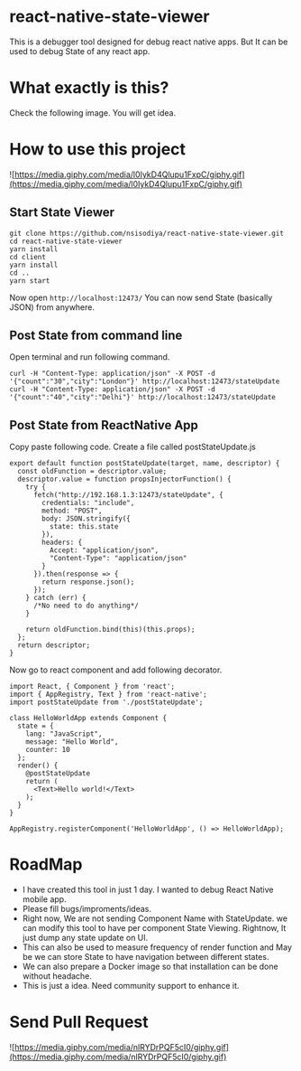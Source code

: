 # react-native-state-viewer
This is a debugger tool designed for debug react native apps. But It can be used to debug State of any react app.

# What exactly is this?

Check the following image. You will get idea.

# How to use this project
![https://media.giphy.com/media/l0IykD4Qlupu1FxpC/giphy.gif](https://media.giphy.com/media/l0IykD4Qlupu1FxpC/giphy.gif)
## Start State Viewer
```
git clone https://github.com/nsisodiya/react-native-state-viewer.git
cd react-native-state-viewer
yarn install
cd client
yarn install
cd ..
yarn start
```

Now open `http://localhost:12473/`
You can now send State (basically JSON) from anywhere.
## Post State from command line

Open terminal and run following command.
```
curl -H "Content-Type: application/json" -X POST -d '{"count":"30","city":"London"}' http://localhost:12473/stateUpdate
curl -H "Content-Type: application/json" -X POST -d '{"count":"40","city":"Delhi"}' http://localhost:12473/stateUpdate
```

## Post State from ReactNative App

Copy paste following code.
Create a file called postStateUpdate.js
```
export default function postStateUpdate(target, name, descriptor) {
  const oldFunction = descriptor.value;
  descriptor.value = function propsInjectorFunction() {
    try {
      fetch("http://192.168.1.3:12473/stateUpdate", {
        credentials: "include",
        method: "POST",
        body: JSON.stringify({
          state: this.state
        }),
        headers: {
          Accept: "application/json",
          "Content-Type": "application/json"
        }
      }).then(response => {
        return response.json();
      });
    } catch (err) {
      /*No need to do anything*/
    }

    return oldFunction.bind(this)(this.props);
  };
  return descriptor;
}
```

Now go to react component and add following decorator.

```
import React, { Component } from 'react';
import { AppRegistry, Text } from 'react-native';
import postStateUpdate from './postStateUpdate';

class HelloWorldApp extends Component {
  state = {
    lang: "JavaScript",
    message: "Hello World",
    counter: 10
  };
  render() {
    @postStateUpdate
    return (
      <Text>Hello world!</Text>
    );
  }
}

AppRegistry.registerComponent('HelloWorldApp', () => HelloWorldApp);
```

# RoadMap

* I have created this tool in just 1 day. I wanted to debug React Native mobile app.
* Please fill bugs/improments/ideas.
* Right now, We are not sending Component Name with StateUpdate. we can modify this tool to have per component State Viewing. Rightnow, It just dump any state update on UI.
* This can also be used to measure frequency of render function and May be we can store State to have navigation between different states.
* We can also prepare a Docker image so that installation can be done without headache.
* This is just a idea. Need community support to enhance it.

# Send Pull Request
![https://media.giphy.com/media/nlRYDrPQF5cI0/giphy.gif](https://media.giphy.com/media/nlRYDrPQF5cI0/giphy.gif)
